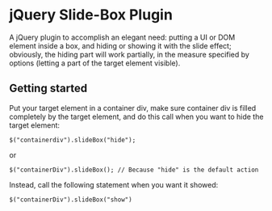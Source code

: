 # jQuery Slide-Box Plugin
A jQuery plugin to accomplish an elegant need: putting a UI or DOM element inside a box, and hiding or showing it with the slide effect; obviously, the hiding part will work partially, in the measure specified by options (letting a part of the target element visible).
## Getting started
Put your target element in a container div, make sure container div is filled completely by the target element, and do this call when you want to hide the target element:
```
$("containerdiv").slideBox("hide");
```
or
```
$("containerDiv").slideBox(); // Because "hide" is the default action
```
Instead, call the following statement when you want it showed:
```
$("containerDiv").slideBox("show")
```
